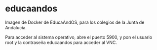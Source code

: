 # educaandos
Imagen de Docker de EducaAndOS, para los colegios de la Junta de Andalucía.

Para acceder al sistema operativo, abre el puerto 5900, y pon el usuario root y la contraseña educaandos para acceder al VNC.
